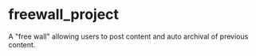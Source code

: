 # freewall_project
A "free wall" allowing users to post content and auto archival of previous content. 

